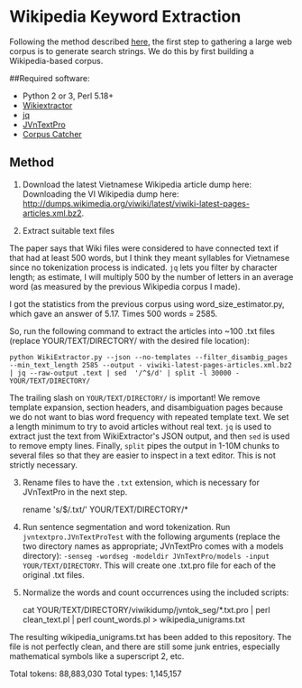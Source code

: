 # Wikipedia Keyword Extraction

Following the method described [here](https://www.sketchengine.co.uk/wp-content/uploads/2015/05/Corpus_Factory_2010.pdf), the first step to gathering a large web corpus is to generate search strings. We do this by first building a Wikipedia-based corpus.

##Required software:

* Python 2 or 3, Perl 5.18+
* [Wikiextractor](https://github.com/attardi/wikiextractor)
* [jq](https://stedolan.github.io/jq/)
* [JVnTextPro](http://jvntextpro.sourceforge.net/)
* [Corpus Catcher](https://github.com/translate/corpuscatcher)

## Method

1. Download the latest Vietnamese Wikipedia article dump here: Downloading the VI Wikipedia dump here: http://dumps.wikimedia.org/viwiki/latest/viwiki-latest-pages-articles.xml.bz2.

2. Extract suitable text files

The paper says that Wiki files were considered to have connected text if that had at least 500 words, but I think they meant syllables for Vietnamese since no tokenization process is indicated. `jq` lets you filter by character length; as estimate, I will multiply 500 by the number of letters in an average word (as measured by the previous Wikipedia corpus I made). 

I got the statistics from the previous corpus using word_size_estimator.py, which gave an answer of 5.17. Times 500 words = 2585.

So, run the following command to extract the articles into ~100 .txt files (replace YOUR/TEXT/DIRECTORY/ with the desired file location):

    python WikiExtractor.py --json --no-templates --filter_disambig_pages --min_text_length 2585 --output - viwiki-latest-pages-articles.xml.bz2 | jq --raw-output .text | sed  '/^$/d' | split -l 30000 - YOUR/TEXT/DIRECTORY/

The trailing slash on `YOUR/TEXT/DIRECTORY/` is important! We remove template expansion, section headers, and disambiguation pages because we do not want to bias word frequency with repeated template text. We set a length minimum to try to avoid articles without real text. `jq` is used to extract just the text from WikiExtractor's JSON output, and then `sed` is used to remove empty lines. Finally, `split` pipes the output in 1-10M chunks to several files so that they are easier to inspect in a text editor. This is not strictly necessary.

3. Rename files to have the `.txt` extension, which is necessary for JVnTextPro in the next step.

    rename 's/$/.txt/' YOUR/TEXT/DIRECTORY/*

4. Run sentence segmentation and word tokenization. Run `jvntextpro.JVnTextProTest` with the following arguments (replace the two directory names as appropriate; JVnTextPro comes with a models directory): `-senseg -wordseg -modeldir JVnTextPro/models -input YOUR/TEXT/DIRECTORY`. This will create one .txt.pro file for each of the original .txt files.

5. Normalize the words and count occurrences using the included scripts:

    cat YOUR/TEXT/DIRECTORY/viwikidump/jvntok_seg/*.txt.pro | perl clean_text.pl | perl count_words.pl > wikipedia_unigrams.txt

The resulting wikipedia_unigrams.txt has been added to this repository. The file is not perfectly clean, and there are still some junk entries, especially mathematical symbols like a superscript 2, etc.

Total tokens: 88,883,030
Total types:  1,145,157
